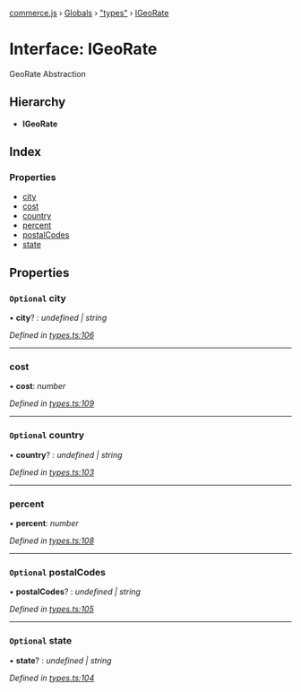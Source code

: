 [commerce.js](../README.md) › [Globals](../globals.md) › ["types"](../modules/_types_.md) › [IGeoRate](_types_.igeorate.md)

# Interface: IGeoRate

GeoRate Abstraction

## Hierarchy

* **IGeoRate**

## Index

### Properties

* [city](_types_.igeorate.md#optional-city)
* [cost](_types_.igeorate.md#cost)
* [country](_types_.igeorate.md#optional-country)
* [percent](_types_.igeorate.md#percent)
* [postalCodes](_types_.igeorate.md#optional-postalcodes)
* [state](_types_.igeorate.md#optional-state)

## Properties

### `Optional` city

• **city**? : *undefined | string*

*Defined in [types.ts:106](https://github.com/shopjs/commerce.js/blob/5aef636/src/types.ts#L106)*

___

###  cost

• **cost**: *number*

*Defined in [types.ts:109](https://github.com/shopjs/commerce.js/blob/5aef636/src/types.ts#L109)*

___

### `Optional` country

• **country**? : *undefined | string*

*Defined in [types.ts:103](https://github.com/shopjs/commerce.js/blob/5aef636/src/types.ts#L103)*

___

###  percent

• **percent**: *number*

*Defined in [types.ts:108](https://github.com/shopjs/commerce.js/blob/5aef636/src/types.ts#L108)*

___

### `Optional` postalCodes

• **postalCodes**? : *undefined | string*

*Defined in [types.ts:105](https://github.com/shopjs/commerce.js/blob/5aef636/src/types.ts#L105)*

___

### `Optional` state

• **state**? : *undefined | string*

*Defined in [types.ts:104](https://github.com/shopjs/commerce.js/blob/5aef636/src/types.ts#L104)*
